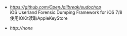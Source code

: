 + *https://github.com/OpenJailbreak/sudochop*  
  iOS Userland Forensic Dumping Framework for iOS 7/8  
  使用IOKit读取AppleKeyStore


+ *http://none*
